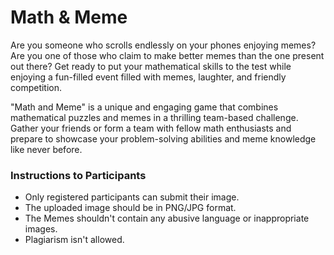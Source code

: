 # Math & Meme

Are you someone who scrolls endlessly on your phones enjoying memes? Are you one of those who claim to make better memes than the one present out there? Get ready to put your mathematical skills to the test while enjoying a fun-filled event filled with memes, laughter, and friendly competition.

"Math and Meme" is a unique and engaging game that combines mathematical puzzles and memes in a thrilling team-based challenge. Gather your friends or form a team with fellow math enthusiasts and prepare to showcase your problem-solving abilities and meme knowledge like never before.

### Instructions to Participants

- Only registered participants can submit their image.
- The uploaded image should be in PNG/JPG format.
- The Memes shouldn't contain any abusive language or inappropriate images.
- Plagiarism isn't allowed.
